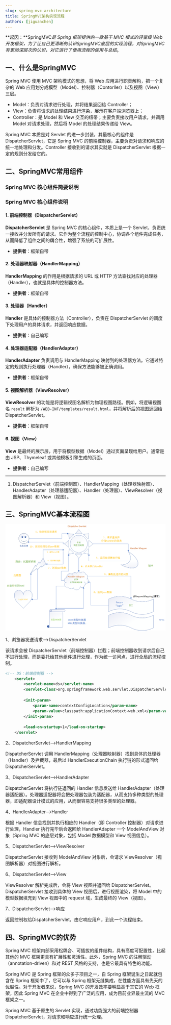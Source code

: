 ```yaml
---
slug: spring-mvc-architecture
title: SpringMVC架构实现流程
authors: [jiguanchen]
---
```


**起因：**SpringMVC*是 Spring 框架提供的一款基于 MVC 模式的轻量级 Web 开发框架，为了让自己更清晰的认识SpringMVC底层的实现流程，对SpringMVC有更加深层次的认识，对它进行了使用流程的使用与总结*。<!--more-->

## 一、什么是SpringMVC

Spring MVC 使用 MVC 架构模式的思想，将 Web 应用进行职责解构，把一个复杂的 Web 应用划分成模型（Model）、控制器（Contorller）以及视图（View）三层。

-   Model：负责对请求进行处理，并将结果返回给 Controller；
-   View：负责将请求的处理结果进行渲染，展示在客户端浏览器上；
-   Controller：是 Model 和 View 交互的纽带；主要负责接收用户请求，并调用 Model 对请求处理，然后将 Model 的处理结果传递给 View。

Spring MVC 本质是对 Servlet 的进一步封装，其最核心的组件是 DispatcherServlet，它是 Spring MVC 的前端控制器，主要负责对请求和响应的统一地处理和分发。Controller 接收到的请求其实就是 DispatcherServlet 根据一定的规则分发给它的。

## 二、SpringMVC常用组件


### Spring MVC 核心组件简要说明
### Spring MVC 核心组件说明

#### 1. 前端控制器（DispatcherServlet）
**DispatcherServlet** 是 Spring MVC 的核心组件，本质上是一个 Servlet，负责统一接收并分发所有的请求。它作为整个流程的控制中心，协调各个组件完成任务，从而降低了组件之间的耦合性，增强了系统的可扩展性。

- **提供者**：框架自带

#### 2. 处理器映射器（HandlerMapping）
**HandlerMapping** 的作用是根据请求的 URL 或 HTTP 方法查找对应的处理器（Handler），也就是具体的控制器方法。

- **提供者**：框架自带

#### 3. 处理器（Handler）
**Handler** 是具体的控制器方法（Controller），负责在 DispatcherServlet 的调度下处理用户的具体请求，并返回响应数据。

- **提供者**：自己编写

#### 4. 处理器适配器（HandlerAdapter）
**HandlerAdapter** 负责调用与 HandlerMapping 映射到的处理器方法。它通过特定的规则执行处理器（Handler），确保方法能够被正确调用。

- **提供者**：框架自带

#### 5. 视图解析器（ViewResolver）
**ViewResolver** 的功能是将逻辑视图名解析为物理视图路径。例如，将逻辑视图名 `result` 解析为 `/WEB-INF/templates/result.html`，并将解析后的视图返回给 DispatcherServlet。

- **提供者**：框架自带

#### 6. 视图（View）
**View** 是最终的展示层，用于将模型数据（Model）通过页面呈现给用户。通常是由 JSP、Thymeleaf 或其他模板引擎生成的页面。

- **提供者**：自己编写

---

1.  DispatcherServlet（前端控制器）、HandlerMapping（处理器映射器）、HandlerAdapter（处理器适配器）、Handler（处理器）、ViewResolver（视图解析器）和 View（视图）。

## 三、SpringMVC基本流程图

![image-20221204230911409](img/image-20221204230911409.png)

1、浏览器发送请求——>DispatcherServlet

该请求会被 DispatcherServlet（前端控制器）拦截；前端控制器收到请求后自己不进行处理，而是委托给其他组件进行处理，作为统一访问点，进行全局的流程控制。

```xml
<!-- DS：前端控制器 -->
    <servlet>
        <servlet-name>ds</servlet-name>
        <servlet-class>org.springframework.web.servlet.DispatcherServlet</servlet-class>

        <init-param>
            <param-name>contextConfigLocation</param-name>
            <param-value>classpath:applicationContext-web.xml</param-value>
        </init-param>

        <load-on-startup>1</load-on-startup>
    </servlet>
```

2、DispatcherServlet——>HandlerMapping

DispatcherServlet 调用 HandlerMapping（处理器映射器）找到具体的处理器（Handler）及拦截器，最后以 HandlerExecutionChain 执行链的形式返回给 DispatcherServlet。

3、DispatcherServlet——>HandlerAdapter

DispatcherServlet 将执行链返回的 Handler 信息发送给 HandlerAdapter（处理器适配器）。处理器适配器将会把处理器包装为适配器，从而支持多种类型的处理器，即适配器设计模式的应用，从而很容易支持很多类型的处理器。

4、HandlerAdapter——>Handler

根据 Handler 信息找到并执行相应的 Handler（即 Controller 控制器）对请求进行处理，Handler 执行完毕后会返回给 HandlerAdapter 一个 ModelAndView 对象（Spring MVC 的底层对象，包括 Model 数据模型和 View 视图信息）。

5、DispatcherServlet——>ViewResolver

DispatcherServlet 接收到 ModelAndView 对象后，会请求 ViewResolver（视图解析器）对视图进行解析。

6、DispatcherServlet——>View

ViewResolver 解析完成后，会将 View 视图并返回给 DispatcherServlet。DispatcherServlet 接收到具体的 View 视图后，进行视图渲染，将 Model 中的模型数据填充到 View 视图中的 request 域，生成最终的 View（视图）。

7、DispatcherServlet——>响应

返回控制权给DispatcherServlet，由它响应用户，到此一个流程结束。

## 四、SpringMVC的优势

Spring MVC 框架内部采用松耦合、可插拔的组件结构，具有高度可配置性，比起其他的 MVC 框架更具有扩展性和灵活性。此外，Spring MVC 的注解驱动（annotation-driven）和对 REST 风格的支持，也是它最具有特色的功能。

 Spring MVC 是 Spring 框架的众多子项目之一，自 Spring 框架诞生之日起就包含在 Spring 框架中了，它可以与 Spring 框架无缝集成，在性能方面具有先天的优越性。对于开发者来说，Spring MVC 的开发效率要明显高于其它的 Web 框架，因此 Spring MVC 在企业中得到了广泛的应用，成为目前业界最主流的 MVC 框架之一。

Spring MVC 基于原生的 Servlet 实现，通过功能强大的前端控制器 DispatcherServlet，对请求和响应进行统一处理。

